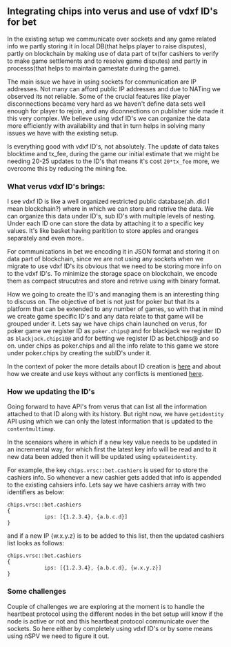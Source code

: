 Integrating chips into verus and use of vdxf ID's for bet
----------------------------------------------------------

In the existing setup we communicate over sockets and any game related info we partly storing it in local DB(that helps player to raise disputes), partly on blockchain by making use of data part of tx(for cashiers to verify to make game settlements and to resolve game disputes) and partly in processs(that helps to maintain gamestate during the game). 

The main issue we have in using sockets for communication are IP addresses. Not many can afford public IP addresses and due to NATing we observed its not reliable. Some of the crucial features like player disconnections became very hard as we haven't define data sets well enough for player to rejoin, and any diconnections on publisher side made it this very complex. We believe using vdxf ID's we can organize the data more efficiently with availability and that in turn helps in solving many issues we have with the existing setup.

Is everything good with vdxf ID's, not absolutely. The update of data takes blocktime and tx_fee, during the game our initial estimate that we might be needing 20-25 updates to the ID's that means it's cost `20*tx_fee` more, we overcome this by reducing the mining fee.

### What verus vdxf ID's brings:

I see vdxf ID is like a well organized restricted public database(ah..did I mean blockchain?) where in which we can store and retrive the data. We can organize this data under ID's, sub ID's with multiple levels of nesting. Under each ID one can store the data by attaching it to a specific key values. It's like basket having paritition to store apples and oranges separately and even more..

For communications in bet we encoding it in JSON format and storing it on data part of blockchain, since we are not using any sockets when we migrate to use vdxf ID's its obvious that we need to be storing more info on to the vdxf ID's. To minimize the storage space on blockchain, we encode them as compact strucutres and store and retrive using with binary format.

How we going to create the ID's and managing them is an interesting thing to discuss on. The objective of bet is not just for poker but that its a platform that can be extended to any number of games, so with that in mind we create game specific ID's and any data relate to that game will be grouped under it. Lets say we have chips chain launched on verus, for poker game we register ID as `poker.chips@` and for blackjack we register ID as `blackjack.chips10@` and for betting we register ID as bet.chips@ and so on.  under chips as poker.chips and all the info relate to this game we store under poker.chips by creating the subID's under it. 

In the context of poker the more details about ID creation is [here](./id_creation_process.md) and about how we create and use keys without any conflicts is mentioned [here](./ids_keys_data.md).

### How we updating the ID's

Going forward to have API's from verus that can list all the information attached to that ID along with its history. But right now, we have `getidentity` API using which we can only the latest information that is updated to the `contentmultimap`.

In the scenaiors where in which if a new key value needs to be updated in an incremental way, for which first the latest key info will be read and to it new data been added then it will be updated using `updateidentity`.

For example, the key `chips.vrsc::bet.cashiers` is used for to store the cashiers info. So whenever a new cashier gets added that info is appended to the existing cahsiers info. Lets say we have cashiers array with two identifiers as below:
```
chips.vrsc::bet.cashiers
{
			ips: [{1.2.3.4}, {a.b.c.d}]
}
```
and if a new IP {w.x.y.z} is to be added to this list, then the updated cashiers list looks as follows:
```
chips.vrsc::bet.cashiers
{
			ips: [{1.2.3.4}, {a.b.c.d}, {w.x.y.z}]
}
```

### Some challenges

Couple of challenges we are exploring at the moment is to handle the heartbeat protocol using the different nodes in the bet setup will know if the node is active or not and this heartbeat protocol communicate over the sockets. So here either by completely using vdxf ID's or by some means using nSPV we need to figure it out.



